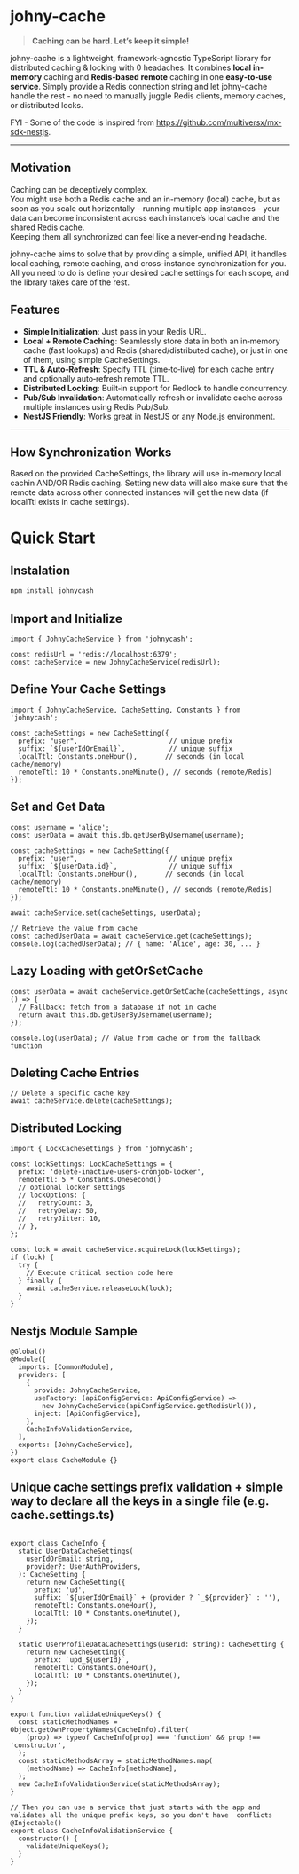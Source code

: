# johny-cache

> **Caching can be hard. Let’s keep it simple!**

johny-cache is a lightweight, framework‐agnostic TypeScript library for distributed caching & locking with 0 headaches. It combines **local in‐memory** caching and **Redis‐based remote** caching in one **easy‐to‐use service**. Simply provide a Redis connection string and let johny-cache handle the rest - no need to manually juggle Redis clients, memory caches, or distributed locks.

FYI - Some of the code is inspired from https://github.com/multiversx/mx-sdk-nestjs.

---

## Motivation

Caching can be deceptively complex. <br/>
You might use both a Redis cache and an in-memory (local) cache, but as soon as you scale out horizontally - running multiple app instances - your data can become inconsistent across each instance’s local cache and the shared Redis cache. <br/> Keeping them all synchronized can feel like a never-ending headache.

johny-cache aims to solve that by providing a simple, unified API, it handles local caching, remote caching, and cross-instance synchronization for you. All you need to do is define your desired cache settings for each scope, and the library takes care of the rest.

## Features

- **Simple Initialization**: Just pass in your Redis URL.
- **Local + Remote Caching**: Seamlessly store data in both an in‐memory cache (fast lookups) and Redis (shared/distributed cache), or just in one of them, using simple CacheSettings.
- **TTL & Auto‐Refresh**: Specify TTL (time‐to‐live) for each cache entry and optionally auto‐refresh remote TTL.
- **Distributed Locking**: Built‐in support for Redlock to handle concurrency.
- **Pub/Sub Invalidation**: Automatically refresh or invalidate cache across multiple instances using Redis Pub/Sub.
- **NestJS Friendly**: Works great in NestJS or any Node.js environment.

---

## How Synchronization Works

Based on the provided CacheSettings, the library will use in-memory local cachin AND/OR Redis caching. Setting new data will also make sure that the remote data across other connected instances will get the new data (if localTtl exists in cache settings).

# Quick Start

## Instalation

```bash
npm install johnycash
```

## Import and Initialize

```TS
import { JohnyCacheService } from 'johnycash';

const redisUrl = 'redis://localhost:6379';
const cacheService = new JohnyCacheService(redisUrl);
```

## Define Your Cache Settings

```TS
import { JohnyCacheService, CacheSetting, Constants } from 'johnycash';

const cacheSettings = new CacheSetting({
  prefix: "user",                       // unique prefix
  suffix: `${userIdOrEmail}`,           // unique suffix
  localTtl: Constants.oneHour(),       // seconds (in local cache/memory)
  remoteTtl: 10 * Constants.oneMinute(), // seconds (remote/Redis)
});
```

## Set and Get Data

```TS
const username = 'alice';
const userData = await this.db.getUserByUsername(username);

const cacheSettings = new CacheSetting({
  prefix: "user",                       // unique prefix
  suffix: `${userData.id}`,             // unique suffix
  localTtl: Constants.oneHour(),       // seconds (in local cache/memory)
  remoteTtl: 10 * Constants.oneMinute(), // seconds (remote/Redis)
});

await cacheService.set(cacheSettings, userData);

// Retrieve the value from cache
const cachedUserData = await cacheService.get(cacheSettings);
console.log(cachedUserData); // { name: 'Alice', age: 30, ... }
```

## Lazy Loading with getOrSetCache

```TS
const userData = await cacheService.getOrSetCache(cacheSettings, async () => {
  // Fallback: fetch from a database if not in cache
  return await this.db.getUserByUsername(username);
});

console.log(userData); // Value from cache or from the fallback function
```

## Deleting Cache Entries

```TS
// Delete a specific cache key
await cacheService.delete(cacheSettings);
```

## Distributed Locking

```TS
import { LockCacheSettings } from 'johnycash';

const lockSettings: LockCacheSettings = {
  prefix: 'delete-inactive-users-cronjob-locker',
  remoteTtl: 5 * Constants.OneSecond()
  // optional locker settings
  // lockOptions: {
  //   retryCount: 3,
  //   retryDelay: 50,
  //   retryJitter: 10,
  // },
};

const lock = await cacheService.acquireLock(lockSettings);
if (lock) {
  try {
    // Execute critical section code here
  } finally {
    await cacheService.releaseLock(lock);
  }
}
```

## Nestjs Module Sample

```TS
@Global()
@Module({
  imports: [CommonModule],
  providers: [
    {
      provide: JohnyCacheService,
      useFactory: (apiConfigService: ApiConfigService) =>
        new JohnyCacheService(apiConfigService.getRedisUrl()),
      inject: [ApiConfigService],
    },
    CacheInfoValidationService,
  ],
  exports: [JohnyCacheService],
})
export class CacheModule {}
```

## Unique cache settings prefix validation + simple way to declare all the keys in a single file (e.g. cache.settings.ts)

```TS

export class CacheInfo {
  static UserDataCacheSettings(
    userIdOrEmail: string,
    provider?: UserAuthProviders,
  ): CacheSetting {
    return new CacheSetting({
      prefix: 'ud',
      suffix: `${userIdOrEmail}` + (provider ? `_${provider}` : ''),
      remoteTtl: Constants.oneHour(),
      localTtl: 10 * Constants.oneMinute(),
    });
  }

  static UserProfileDataCacheSettings(userId: string): CacheSetting {
    return new CacheSetting({
      prefix: `upd_${userId}`,
      remoteTtl: Constants.oneHour(),
      localTtl: 10 * Constants.oneMinute(),
    });
  }
}

export function validateUniqueKeys() {
  const staticMethodNames = Object.getOwnPropertyNames(CacheInfo).filter(
    (prop) => typeof CacheInfo[prop] === 'function' && prop !== 'constructor',
  );
  const staticMethodsArray = staticMethodNames.map(
    (methodName) => CacheInfo[methodName],
  );
  new CacheInfoValidationService(staticMethodsArray);
}

// Then you can use a service that just starts with the app and validates all the unique prefix keys, so you don't have  conflicts
@Injectable()
export class CacheInfoValidationService {
  constructor() {
    validateUniqueKeys();
  }
}
```
